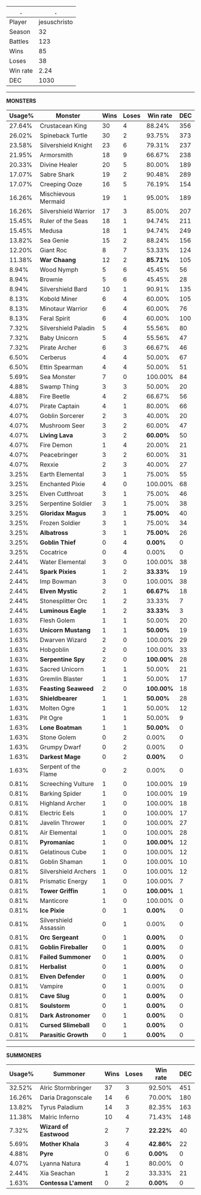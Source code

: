.|.
|-|-
Player|jesuschristo
Season|32
Battles|123
Wins|85
Loses|38
Win rate|2.24
DEC|1030

---
**MONSTERS**

Usage%|Monster|Wins|Loses|Win rate|DEC|
-|-|-|-|-|-|
27.64%|Crustacean King|30|4|88.24%|356|
26.02%|Spineback Turtle|30|2|93.75%|373|
23.58%|Silvershield Knight|23|6|79.31%|237|
21.95%|Armorsmith|18|9|66.67%|238|
20.33%|Divine Healer|20|5|80.00%|189|
17.07%|Sabre Shark|19|2|90.48%|289|
17.07%|Creeping Ooze|16|5|76.19%|154|
16.26%|Mischievous Mermaid|19|1|95.00%|189|
16.26%|Silvershield Warrior|17|3|85.00%|207|
15.45%|Ruler of the Seas|18|1|94.74%|211|
15.45%|Medusa|18|1|94.74%|249|
13.82%|Sea Genie|15|2|88.24%|156|
12.20%|Giant Roc|8|7|53.33%|124|
11.38%|**War Chaang**|12|2|**85.71%**|105|
8.94%|Wood Nymph|5|6|45.45%|56|
8.94%|Brownie|5|6|45.45%|28|
8.94%|Silvershield Bard|10|1|90.91%|135|
8.13%|Kobold Miner|6|4|60.00%|105|
8.13%|Minotaur Warrior|6|4|60.00%|76|
8.13%|Feral Spirit|6|4|60.00%|100|
7.32%|Silvershield Paladin|5|4|55.56%|80|
7.32%|Baby Unicorn|5|4|55.56%|47|
7.32%|Pirate Archer|6|3|66.67%|46|
6.50%|Cerberus|4|4|50.00%|67|
6.50%|Ettin Spearman|4|4|50.00%|51|
5.69%|Sea Monster|7|0|100.00%|84|
4.88%|Swamp Thing|3|3|50.00%|20|
4.88%|Fire Beetle|4|2|66.67%|56|
4.07%|Pirate Captain|4|1|80.00%|66|
4.07%|Goblin Sorcerer|2|3|40.00%|20|
4.07%|Mushroom Seer|3|2|60.00%|47|
4.07%|**Living Lava**|3|2|**60.00%**|50|
4.07%|Fire Demon|1|4|20.00%|21|
4.07%|Peacebringer|3|2|60.00%|31|
4.07%|Rexxie|2|3|40.00%|27|
3.25%|Earth Elemental|3|1|75.00%|55|
3.25%|Enchanted Pixie|4|0|100.00%|68|
3.25%|Elven Cutthroat|3|1|75.00%|46|
3.25%|Serpentine Soldier|3|1|75.00%|38|
3.25%|**Gloridax Magus**|3|1|**75.00%**|40|
3.25%|Frozen Soldier|3|1|75.00%|34|
3.25%|**Albatross**|3|1|**75.00%**|26|
3.25%|**Goblin Thief**|0|4|**0.00%**|0|
3.25%|Cocatrice|0|4|0.00%|0|
2.44%|Water Elemental|3|0|100.00%|38|
2.44%|**Spark Pixies**|1|2|**33.33%**|19|
2.44%|Imp Bowman|3|0|100.00%|38|
2.44%|**Elven Mystic**|2|1|**66.67%**|18|
2.44%|Stonesplitter Orc|1|2|33.33%|7|
2.44%|**Luminous Eagle**|1|2|**33.33%**|3|
1.63%|Flesh Golem|1|1|50.00%|20|
1.63%|**Unicorn Mustang**|1|1|**50.00%**|19|
1.63%|Dwarven Wizard|2|0|100.00%|29|
1.63%|Hobgoblin|2|0|100.00%|33|
1.63%|**Serpentine Spy**|2|0|**100.00%**|28|
1.63%|Sacred Unicorn|1|1|50.00%|21|
1.63%|Gremlin Blaster|1|1|50.00%|17|
1.63%|**Feasting Seaweed**|2|0|**100.00%**|18|
1.63%|**Shieldbearer**|1|1|**50.00%**|28|
1.63%|Molten Ogre|1|1|50.00%|12|
1.63%|Pit Ogre|1|1|50.00%|9|
1.63%|**Lone Boatman**|1|1|**50.00%**|0|
1.63%|Stone Golem|0|2|0.00%|0|
1.63%|Grumpy Dwarf|0|2|0.00%|0|
1.63%|**Darkest Mage**|0|2|**0.00%**|0|
1.63%|Serpent of the Flame|0|2|0.00%|0|
0.81%|Screeching Vulture|1|0|100.00%|19|
0.81%|Barking Spider|1|0|100.00%|19|
0.81%|Highland Archer|1|0|100.00%|18|
0.81%|Electric Eels|1|0|100.00%|17|
0.81%|Javelin Thrower|1|0|100.00%|27|
0.81%|Air Elemental|1|0|100.00%|28|
0.81%|**Pyromaniac**|1|0|**100.00%**|12|
0.81%|Gelatinous Cube|1|0|100.00%|12|
0.81%|Goblin Shaman|1|0|100.00%|10|
0.81%|Silvershield Archers|1|0|100.00%|12|
0.81%|Prismatic Energy|1|0|100.00%|7|
0.81%|**Tower Griffin**|1|0|**100.00%**|1|
0.81%|Manticore|1|0|100.00%|0|
0.81%|**Ice Pixie**|0|1|**0.00%**|0|
0.81%|Silvershield Assassin|0|1|0.00%|0|
0.81%|**Orc Sergeant**|0|1|**0.00%**|0|
0.81%|**Goblin Fireballer**|0|1|**0.00%**|0|
0.81%|**Failed Summoner**|0|1|**0.00%**|0|
0.81%|**Herbalist**|0|1|**0.00%**|0|
0.81%|**Elven Defender**|0|1|**0.00%**|0|
0.81%|Vampire|0|1|0.00%|0|
0.81%|**Cave Slug**|0|1|**0.00%**|0|
0.81%|**Soulstorm**|0|1|**0.00%**|0|
0.81%|**Dark Astronomer**|0|1|**0.00%**|0|
0.81%|**Cursed Slimeball**|0|1|**0.00%**|0|
0.81%|**Parasitic Growth**|0|1|**0.00%**|0|

---
**SUMMONERS**

Usage%|Summoner|Wins|Loses|Win rate|DEC|
-|-|-|-|-|-|
32.52%|Alric Stormbringer|37|3|92.50%|451|
16.26%|Daria Dragonscale|14|6|70.00%|180|
13.82%|Tyrus Paladium|14|3|82.35%|163|
11.38%|Malric Inferno|10|4|71.43%|148|
7.32%|**Wizard of Eastwood**|2|7|**22.22%**|40|
5.69%|**Mother Khala**|3|4|**42.86%**|22|
4.88%|**Pyre**|0|6|**0.00%**|0|
4.07%|Lyanna Natura|4|1|80.00%|0|
2.44%|Xia Seachan|1|2|33.33%|21|
1.63%|**Contessa L'ament**|0|2|**0.00%**|0|
